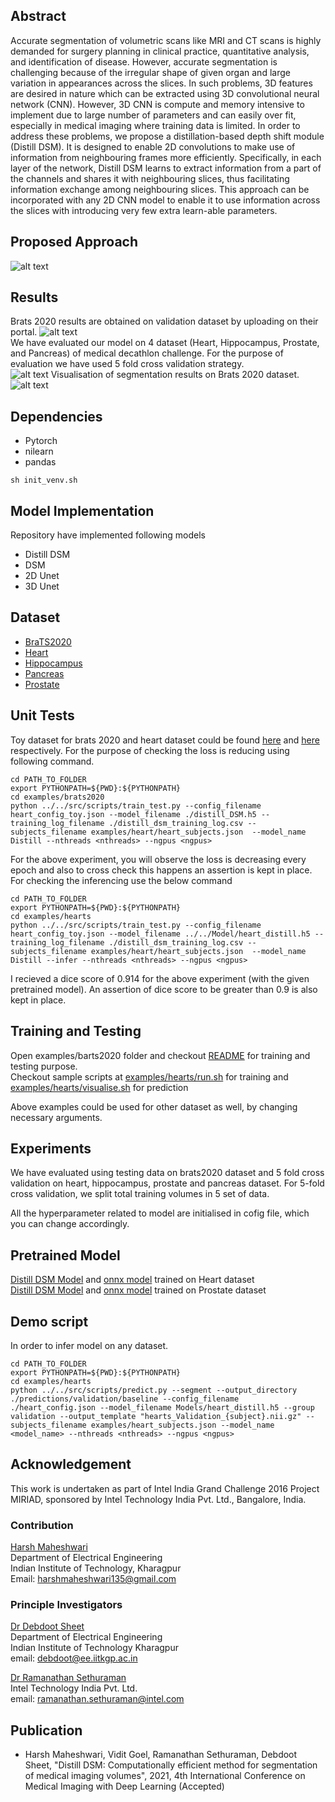 ## Abstract

Accurate segmentation of volumetric scans like MRI and CT scans is highly demanded for surgery planning in clinical practice, quantitative analysis, and identification of disease. However, accurate segmentation is challenging because of the irregular shape of given organ and large variation in appearances across the slices. In such problems, 3D features are desired in nature which can be extracted using 3D convolutional neural network (CNN). However, 3D CNN is compute and memory intensive to implement due to large number of parameters and can easily over fit, especially in medical imaging where training data is limited. In order to address these problems, we propose a distillation-based depth shift module (Distill DSM). It is designed to enable 2D convolutions to make use of information from neighbouring frames more efficiently. Specifically, in each layer of the network, Distill DSM learns to extract information from a part of the channels and shares it with neighbouring slices, thus facilitating information exchange among neighbouring slices. This approach can be incorporated with any 2D CNN model to enable it to use information across the slices with introducing very few extra learn-able parameters.

## Proposed Approach

![alt text](media/Distill_DSM.png)

## Results

Brats 2020 results are obtained on validation dataset by uploading on their portal.
![alt text](media/brats_result.png) </br>
We have evaluated our model on 4 dataset (Heart, Hippocampus, Prostate, and Pancreas) of medical decathlon challenge. For the purpose of evaluation we have used 5 fold cross validation strategy. </br>
![alt text](media/MSD_result.png)
Visualisation of segmentation results on Brats 2020 dataset. 
![alt text](media/Result.png)

## Dependencies
* Pytorch
* nilearn
* pandas

```
sh init_venv.sh
```

## Model Implementation 
Repository have implemented following models
* Distill DSM
* DSM
* 2D Unet 
* 3D Unet

## Dataset

* [BraTS2020](https://www.med.upenn.edu/cbica/brats2020/data.html) 
* [Heart](http://medicaldecathlon.com/)
* [Hippocampus](http://medicaldecathlon.com/)
* [Pancreas](http://medicaldecathlon.com/)
* [Prostate](http://medicaldecathlon.com/)

## Unit Tests
Toy dataset for brats 2020 and heart dataset could be found [here](data/) and [here](data_heart/) respectively. For the purpose of checking the loss is reducing using following command.

```
cd PATH_TO_FOLDER
export PYTHONPATH=${PWD}:${PYTHONPATH}
cd examples/brats2020
python ../../src/scripts/train_test.py --config_filename heart_config_toy.json --model_filename ./distill_DSM.h5 --training_log_filename ./distill_dsm_training_log.csv --subjects_filename examples/heart/heart_subjects.json  --model_name Distill --nthreads <nthreads> --ngpus <ngpus>

```
For the above experiment, you will observe the loss is decreasing every epoch and also to cross check this happens an assertion is kept in place.
For checking the inferencing use the below command
```
cd PATH_TO_FOLDER
export PYTHONPATH=${PWD}:${PYTHONPATH}
cd examples/hearts
python ../../src/scripts/train_test.py --config_filename heart_config_toy.json --model_filename ../../Model/heart_distill.h5 --training_log_filename ./distill_dsm_training_log.csv --subjects_filename examples/heart/heart_subjects.json  --model_name Distill --infer --nthreads <nthreads> --ngpus <ngpus>

```
I recieved a dice score of 0.914 for the above experiment (with the given pretrained model). An assertion of dice score to be greater than 0.9 is also kept in place.

## Training and Testing

Open examples/barts2020 folder and checkout [README](examples/brats2020/README.md) for training and testing purpose. </br>
Checkout sample scripts at [examples/hearts/run.sh](examples/hearts/run.sh) for training and [examples/hearts/visualise.sh](examples/hearts/visualise.sh) for prediction </br>

Above examples could be used for other dataset as well, by changing necessary arguments.

## Experiments 

We have evaluated using testing data on brats2020 dataset and 5 fold cross validation on heart, hippocampus, prostate and pancreas dataset. For 5-fold cross validation, we split total training volumes in 5 set of data. </br>

All the hyperparameter related to model are initialised in cofig file, which you can change accordingly.

## Pretrained Model

[Distill DSM Model](Model/heart_distill.h5) and [onnx model](Model/heart_distill_onnx.onnx) trained on Heart dataset </br>
[Distill DSM Model](Model/heart_distill.h5) and [onnx model](Model/prostate_distill_onnx.onnx) trained on Prostate dataset </br>

## Demo script

In order to infer model on any dataset. 

```
cd PATH_TO_FOLDER
export PYTHONPATH=${PWD}:${PYTHONPATH}
cd examples/hearts
python ../../src/scripts/predict.py --segment --output_directory ./predictions/validation/baseline --config_filename ./heart_config.json --model_filename Models/heart_distill.h5 --group validation --output_template "hearts_Validation_{subject}.nii.gz" --subjects_filename examples/heart_subjects.json --model_name <model_name> --nthreads <nthreads> --ngpus <ngpus>
```

## Acknowledgement 

This work is undertaken as part of Intel India Grand Challenge 2016 Project MIRIAD, sponsored by Intel Technology India Pvt. Ltd., Bangalore, India.

### Contribution
[Harsh Maheshwari](https://www.linkedin.com/in/harsh-99/) </br>
Department of Electrical Engineering </br>
Indian Institute of Technology, Kharagpur </br>
Email: harshmaheshwari135@gmail.com </br>

### Principle Investigators

[Dr Debdoot Sheet](https://www.linkedin.com/in/debdoot/) </br>
Department of Electrical Engineering </br>
Indian Institute of Technology Kharagpur </br>
email: debdoot@ee.iitkgp.ac.in </br>

[Dr Ramanathan Sethuraman](https://www.linkedin.com/in/ramanathan-sethuraman-27a12aba/) </br>
Intel Technology India Pvt. Ltd. </br>
email: ramanathan.sethuraman@intel.com </br>

## Publication

* Harsh Maheshwari, Vidit Goel, Ramanathan Sethuraman, Debdoot Sheet, "Distill DSM: Computationally efficient method for segmentation of medical imaging volumes", 2021, 4th International Conference on Medical Imaging with Deep Learning (Accepted)